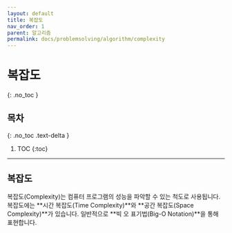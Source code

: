 ```yaml
---
layout: default
title: 복잡도
nav_order: 1
parent: 알고리즘
permalink: docs/problemsolving/algorithm/complexity
---
```


# 복잡도   
{: .no_toc }

## 목차
{: .no_toc .text-delta }

1. TOC
{:toc}

---

## 복잡도
복잡도(Complexity)는 컴퓨터 프로그램의 성능을 파악할 수 있는 척도로 사용됩니다. 복잡도에는 **시간 복잡도(Time Complexity)**와 **공간 복잡도(Space Complexity)**가 있습니다. 일반적으로 **빅 오 표기법(Big-O Notation)**을 통해 표현합니다.